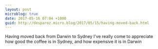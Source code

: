 ```yaml
---
layout: post
microblog: true
date: 2017-05-16 07:04 +1000
guid: http://desparoz.micro.blog/2017/05/15/having-moved-back.html
---
```

Having moved back from Darwin to Sydney I've really come to appreciate how good the coffee is in Sydney, and how expensive it is in Darwin
